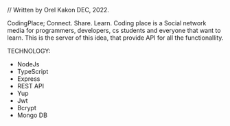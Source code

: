 // Written by Orel Kakon DEC, 2022.

CodingPlace;
Connect. Share. Learn.
Coding place is a Social network media for programmers, developers, cs students and everyone that want to learn.
This is the server of this idea, that provide API for all the functionallity.

TECHNOLOGY:
* NodeJs
* TypeScript
* Express
* REST API
* Yup
* Jwt
* Bcrypt
* Mongo DB 